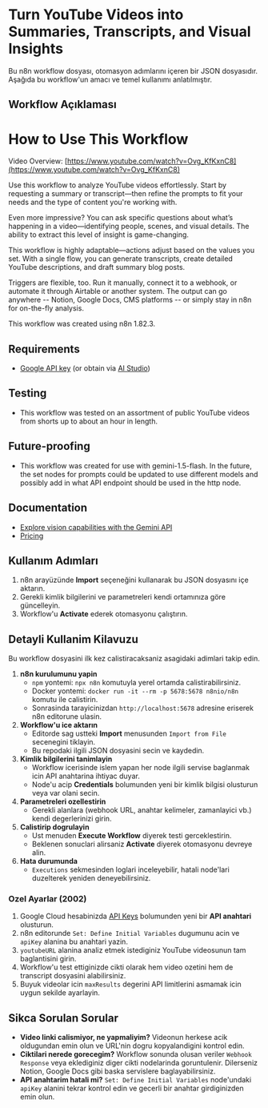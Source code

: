 # Turn YouTube Videos into Summaries, Transcripts, and Visual Insights

Bu n8n workflow dosyası, otomasyon adımlarını içeren bir JSON dosyasıdır.
Aşağıda bu workflow'un amacı ve temel kullanımı anlatılmıştır.

## Workflow Açıklaması
# How to Use This Workflow

Video Overview: [https://www.youtube.com/watch?v=Ovg_KfKxnC8](https://www.youtube.com/watch?v=Ovg_KfKxnC8)

Use this workflow to analyze YouTube videos effortlessly. Start by requesting a summary or transcript—then refine the prompts to fit your needs and the type of content you're working with.

Even more impressive? You can ask specific questions about what’s happening in a video—identifying people, scenes, and visual details. The ability to extract this level of insight is game-changing.

This workflow is highly adaptable—actions adjust based on the values you set. With a single flow, you can generate transcripts, create detailed YouTube descriptions, and draft summary blog posts.

Triggers are flexible, too. Run it manually, connect it to a webhook, or automate it through Airtable or another system. The output can go anywhere -- Notion, Google Docs, CMS platforms -- or simply stay in n8n for on-the-fly analysis.

This workflow was created using n8n 1.82.3.

## Requirements
* [Google API key](https://console.developers.google.com/) (or obtain via [AI Studio](https://aistudio.google.com/apikey))

## Testing
* This workflow was tested on an assortment of public YouTube videos from shorts up to about an hour in length.

## Future-proofing
* This workflow was created for use with gemini-1.5-flash. In the future, the set nodes for prompts could be updated to use different models and possibly add in what API endpoint should be used in the http node.

## Documentation
* [Explore vision capabilities with the Gemini API](https://ai.google.dev/gemini-api/docs/vision?lang=python)
* [Pricing](https://ai.google.dev/gemini-api/docs/pricing)

## Kullanım Adımları
1. n8n arayüzünde **Import** seçeneğini kullanarak bu JSON dosyasını içe aktarın.
2. Gerekli kimlik bilgilerini ve parametreleri kendi ortamınıza göre güncelleyin.
3. Workflow'u **Activate** ederek otomasyonu çalıştırın.
## Detayli Kullanim Kilavuzu

Bu workflow dosyasini ilk kez calistiracaksaniz asagidaki adimlari takip edin.

1. **n8n kurulumunu yapin**  
   - `npm` yontemi: `npx n8n` komutuyla yerel ortamda calistirabilirsiniz.  
   - Docker yontemi: `docker run -it --rm -p 5678:5678 n8nio/n8n` komutu ile calistirin.  
   - Sonrasinda tarayicinizdan `http://localhost:5678` adresine eriserek n8n editorune ulasin.
2. **Workflow'u ice aktarın**  
   - Editorde sag ustteki **Import** menusunden `Import from File` secenegini tiklayin.  
   - Bu repodaki ilgili JSON dosyasini secin ve kaydedin.
3. **Kimlik bilgilerini tanimlayin**  
   - Workflow icerisinde islem yapan her node ilgili servise baglanmak icin API anahtarina ihtiyac duyar.  
   - Node'u acip **Credentials** bolumunden yeni bir kimlik bilgisi olusturun veya var olani secin.
4. **Parametreleri ozellestirin**  
   - Gerekli alanlara (webhook URL, anahtar kelimeler, zamanlayici vb.) kendi degerlerinizi girin.
5. **Calistirip dogrulayin**  
   - Ust menuden **Execute Workflow** diyerek testi gerceklestirin.  
   - Beklenen sonuclari alirsaniz **Activate** diyerek otomasyonu devreye alin.
6. **Hata durumunda**  
   - `Executions` sekmesinden loglari inceleyebilir, hatali node'lari duzelterek yeniden deneyebilirsiniz.

### Ozel Ayarlar (2002)
1. Google Cloud hesabinizda [API Keys](https://console.cloud.google.com/apis/credentials) bolumunden yeni bir **API anahtari** olusturun.
2. n8n editorunde `Set: Define Initial Variables` dugumunu acin ve `apiKey` alanina bu anahtari yazin.
3. `youtubeURL` alanina analiz etmek istediginiz YouTube videosunun tam baglantisini girin.
4. Workflow'u test ettiginizde cikti olarak hem video ozetini hem de transcript dosyasini alabilirsiniz.
5. Buyuk videolar icin `maxResults` degerini API limitlerini asmamak icin uygun sekilde ayarlayin.

## Sikca Sorulan Sorular
* **Video linki calismiyor, ne yapmaliyim?** Videonun herkese acik oldugundan emin olun ve URL'nin dogru kopyalandigini kontrol edin.
* **Ciktilari nerede gorecegim?** Workflow sonunda olusan veriler `Webhook Response` veya eklediginiz diger cikti nodelarinda goruntulenir. Dilerseniz Notion, Google Docs gibi baska servislere baglayabilirsiniz.
* **API anahtarim hatali mi?** `Set: Define Initial Variables` node'undaki `apiKey` alanini tekrar kontrol edin ve gecerli bir anahtar girdiginizden emin olun.
